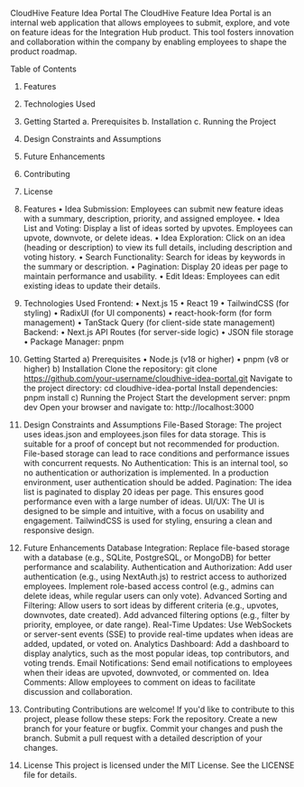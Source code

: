 CloudHive Feature Idea Portal
The CloudHive Feature Idea Portal is an internal web application that allows employees to submit, explore, and vote on feature ideas for the Integration Hub product. This tool fosters innovation and collaboration within the company by enabling employees to shape the product roadmap.

Table of Contents
1.	Features
2.	Technologies Used
3.	Getting Started
a.	Prerequisites
b.	Installation
c.	Running the Project
4.	Design Constraints and Assumptions
5.	Future Enhancements
6.	Contributing
7.	License

1.	Features
•	Idea Submission: Employees can submit new feature ideas with a summary, description, priority, and assigned employee.
•	Idea List and Voting: Display a list of ideas sorted by upvotes. Employees can upvote, downvote, or delete ideas.
•	Idea Exploration: Click on an idea (heading or description) to view its full details, including description and voting history.
•	Search Functionality: Search for ideas by keywords in the summary or description.
•	Pagination: Display 20 ideas per page to maintain performance and usability.
•	Edit Ideas: Employees can edit existing ideas to update their details.
2.	Technologies Used
Frontend:
•	Next.js 15
•	React 19
•	TailwindCSS (for styling)
•	RadixUI (for UI components)
•	react-hook-form (for form management)
•	TanStack Query (for client-side state management)
Backend:
•	Next.js API Routes (for server-side logic)
•	JSON file storage 
•	Package Manager: pnpm

3.	Getting Started
a)	Prerequisites
•	Node.js (v18 or higher)
•	pnpm (v8 or higher)
b)	Installation
Clone the repository:
git clone https://github.com/your-username/cloudhive-idea-portal.git
Navigate to the project directory:
cd cloudhive-idea-portal
Install dependencies:
pnpm install
c)	Running the Project
Start the development server:
pnpm dev
Open your browser and navigate to:
http://localhost:3000
4.	Design Constraints and Assumptions
File-Based Storage:
The project uses ideas.json and employees.json files for data storage. This is suitable for a proof of concept but not recommended for production.
File-based storage can lead to race conditions and performance issues with concurrent requests.
No Authentication:
This is an internal tool, so no authentication or authorization is implemented. In a production environment, user authentication should be added.
Pagination:
The idea list is paginated to display 20 ideas per page. This ensures good performance even with a large number of ideas.
UI/UX:
The UI is designed to be simple and intuitive, with a focus on usability and engagement.
TailwindCSS is used for styling, ensuring a clean and responsive design.
5.	Future Enhancements
Database Integration:
Replace file-based storage with a database (e.g., SQLite, PostgreSQL, or MongoDB) for better performance and scalability.
Authentication and Authorization:
Add user authentication (e.g., using NextAuth.js) to restrict access to authorized employees.
Implement role-based access control (e.g., admins can delete ideas, while regular users can only vote).
Advanced Sorting and Filtering:
Allow users to sort ideas by different criteria (e.g., upvotes, downvotes, date created).
Add advanced filtering options (e.g., filter by priority, employee, or date range).
Real-Time Updates:
Use WebSockets or server-sent events (SSE) to provide real-time updates when ideas are added, updated, or voted on.
Analytics Dashboard:
Add a dashboard to display analytics, such as the most popular ideas, top contributors, and voting trends.
Email Notifications:
Send email notifications to employees when their ideas are upvoted, downvoted, or commented on.
Idea Comments:
Allow employees to comment on ideas to facilitate discussion and collaboration.

6.	Contributing
Contributions are welcome! If you'd like to contribute to this project, please follow these steps:
Fork the repository.
Create a new branch for your feature or bugfix.
Commit your changes and push the branch.
Submit a pull request with a detailed description of your changes.
7.	License
This project is licensed under the MIT License. See the LICENSE file for details.
